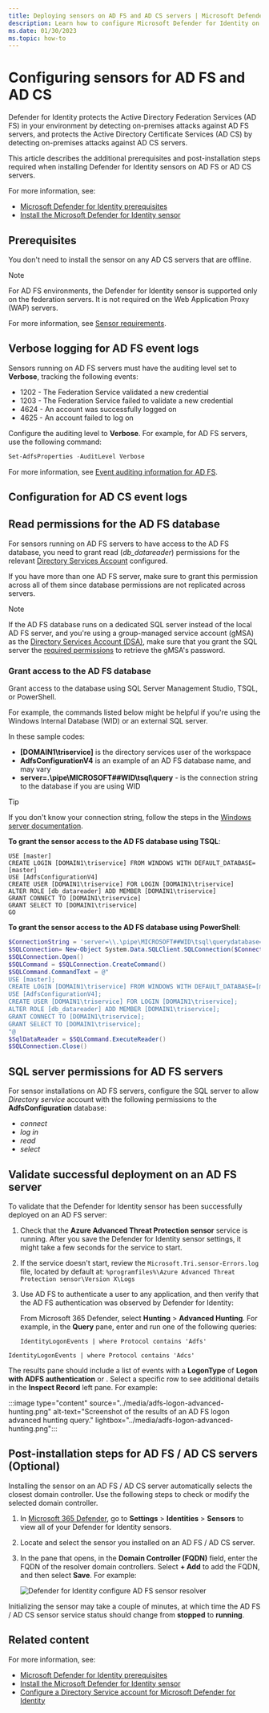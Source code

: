 ```yaml
---
title: Deploying sensors on AD FS and AD CS servers | Microsoft Defender for Identity
description: Learn how to configure Microsoft Defender for Identity on Active Directory Federation Services (AD FS) 
ms.date: 01/30/2023
ms.topic: how-to
---
```


# Configuring sensors for AD FS and AD CS

<!--this page is entirely only for AD FS-->

<!--ad cs is servers supported - already in prereqs, server connectivity, event collection - separate for AD FS and AD CS,  -->
Defender for Identity protects the Active Directory Federation Services (AD FS) in your environment by detecting on-premises attacks against AD FS servers, and protects the Active Directory Certificate Services (AD CS) by detecting on-premises attacks against AD CS servers.

This article describes the additional prerequisites and post-installation steps required when installing Defender for Identity sensors on AD FS or AD CS servers.

For more information, see:

- [Microsoft Defender for Identity prerequisites](prerequisites.md)
- [Install the Microsoft Defender for Identity sensor](install-sensor.md)

<!-- removing
> [!NOTE]
> If you use both Defender for Identity and Defender for Endpoint, you must install both sensors on domain controllers or AD FS /AD CS servers to protect both the server and Active Directory.
-->
## Prerequisites

You don't need to install the sensor on any AD CS servers that are offline. 

> [!NOTE]
> For AD FS environments, the Defender for Identity sensor is supported only on the federation servers. It is not required on the Web Application Proxy (WAP) servers.

For more information, see [Sensor requirements](prerequisites.md#sensor-requirements).

## Verbose logging for AD FS event logs

<!--find these details for AD CS this is added in the event collection page-->
Sensors running on AD FS servers must have the auditing level set to **Verbose**, tracking the following events:

- 1202 - The Federation Service validated a new credential
- 1203 - The Federation Service failed to validate a new credential
- 4624 - An account was successfully logged on
- 4625 - An account failed to log on

Configure the auditing level to **Verbose**. For example, for AD FS servers, use the following command:

```powershell
Set-AdfsProperties -AuditLevel Verbose
```
For more information, see [Event auditing information for AD FS](/windows-server/identity/ad-fs/troubleshooting/ad-fs-tshoot-logging#event-auditing-information-for-ad-fs-on-windows-server-2016). 

## Configuration for AD CS event logs

<!--tbd-->

## Read permissions for the AD FS database

For sensors running on AD FS servers to have access to the AD FS database, you need to grant read (*db_datareader*) permissions for the relevant [Directory Services Account](directory-service-accounts.md) configured.

If you have more than one AD FS server, make sure to grant this permission across all of them since database permissions are not replicated across servers.

> [!NOTE]
> If the AD FS database runs on a dedicated SQL server instead of the local AD FS server, and you're using a group-managed service account (gMSA) as the [Directory Services Account (DSA)](directory-service-accounts.md), make sure that you grant the SQL server the [required permissions](directory-service-accounts.md#grant-permissions-to-retrieve-the-gmsa-accounts-password) to retrieve the gMSA's password. 

### Grant access to the AD FS database

Grant access to the database using SQL Server Management Studio, TSQL, or PowerShell.

For example, the commands listed below might be helpful if you're using the Windows Internal Database (WID) or an external SQL server.

In these sample codes:

- **[DOMAIN1\triservice]** is the directory services user of the workspace
- **AdfsConfigurationV4** is an example of an AD FS database name, and may vary
- **server=\.\pipe\MICROSOFT##WID\tsql\query** - is the connection string to the database if you are using WID

> [!TIP]
> If you don't know your connection string, follow the steps in the [Windows server documentation](/windows-server/identity/ad-fs/troubleshooting/ad-fs-tshoot-sql#to-acquire-the-sql-connection-string).
>

**To grant the sensor access to the AD FS database using TSQL**:

```tsql
USE [master]
CREATE LOGIN [DOMAIN1\triservice] FROM WINDOWS WITH DEFAULT_DATABASE=[master]
USE [AdfsConfigurationV4]
CREATE USER [DOMAIN1\triservice] FOR LOGIN [DOMAIN1\triservice]
ALTER ROLE [db_datareader] ADD MEMBER [DOMAIN1\triservice]
GRANT CONNECT TO [DOMAIN1\triservice]
GRANT SELECT TO [DOMAIN1\triservice]
GO
```

**To grant the sensor access to the AD FS database using PowerShell**:

```powershell
$ConnectionString = 'server=\\.\pipe\MICROSOFT##WID\tsql\querydatabase=AdfsConfigurationV4;trusted_connection=true;'
$SQLConnection= New-Object System.Data.SQLClient.SQLConnection($ConnectionString)
$SQLConnection.Open()
$SQLCommand = $SQLConnection.CreateCommand()
$SQLCommand.CommandText = @"
USE [master]; 
CREATE LOGIN [DOMAIN1\triservice] FROM WINDOWS WITH DEFAULT_DATABASE=[master];
USE [AdfsConfigurationV4]; 
CREATE USER [DOMAIN1\triservice] FOR LOGIN [DOMAIN1\triservice]; 
ALTER ROLE [db_datareader] ADD MEMBER [DOMAIN1\triservice]; 
GRANT CONNECT TO [DOMAIN1\triservice]; 
GRANT SELECT TO [DOMAIN1\triservice];
"@
$SqlDataReader = $SQLCommand.ExecuteReader()
$SQLConnection.Close()
```

## SQL server permissions for AD FS servers

For sensor installations on AD FS servers, configure the SQL server to allow *Directory service* account with the following permissions to the **AdfsConfiguration** database:

- *connect*
- *log in*
- *read*
- *select*

## Validate successful deployment on an AD FS server

To validate that the Defender for Identity sensor has been successfully deployed on an AD FS server:

1. Check that the **Azure Advanced Threat Protection sensor** service is running. After you save the Defender for Identity sensor settings, it might take a few seconds for the service to start.

1. If the service doesn't start, review the `Microsoft.Tri.sensor-Errors.log` file, located by default at: `%programfiles%\Azure Advanced Threat Protection sensor\Version X\Logs`

1. Use AD FS to authenticate a user to any application, and then verify that the AD FS authentication was observed by Defender for Identity:

   From Microsoft 365 Defender, select **Hunting** > **Advanced Hunting**. For example, in the **Query** pane, enter and run one of the following queries:

   ```query
   IdentityLogonEvents | where Protocol contains 'Adfs'
   ```

<!--need better code here-->
   ```query
   IdentityLogonEvents | where Protocol contains 'Adcs' 
   ```

   The results pane should include a list of events with a **LogonType** of **Logon with ADFS authentication** or <!--whatever this is for ad cs-->. Select a specific row to see additional details in the **Inspect Record** left pane. For example:

   :::image type="content" source="../media/adfs-logon-advanced-hunting.png" alt-text="Screenshot of the results of an AD FS logon advanced hunting query." lightbox="../media/adfs-logon-advanced-hunting.png":::

<!--parallel procedure for ad cs ask daniel-->
## Post-installation steps for AD FS / AD CS servers (Optional)

Installing the sensor on an AD FS / AD CS server automatically selects the closest domain controller. Use the following steps to check or modify the selected domain controller.

1. In [Microsoft 365 Defender](https://security.microsoft.com), go to **Settings**  > **Identities** > **Sensors** to view all of your Defender for Identity sensors.

1. Locate and select the sensor you installed on an AD FS / AD CS server.

1. In the pane that opens, in the **Domain Controller (FQDN)** field, enter the FQDN of the resolver domain controllers. Select **+ Add** to add the FQDN, and then select **Save**.   For example:

    ![Defender for Identity configure AD FS sensor resolver](../media/sensor-config-adfs-resolver.png)

Initializing the sensor may take a couple of minutes, at which time the AD FS / AD CS sensor service status should change from **stopped** to **running**.

## Related content

For more information, see:

- [Microsoft Defender for Identity prerequisites](prerequisites.md)
- [Install the Microsoft Defender for Identity sensor](install-sensor.md)
- [Configure a Directory Service account for Microsoft Defender for Identity](directory-service-accounts.md)
